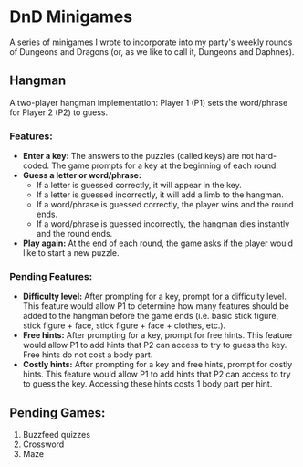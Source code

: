 # DnD Minigames
A series of minigames I wrote to incorporate into my party's weekly rounds of Dungeons and Dragons (or, as we like to call it, Dungeons and Daphnes).


## Hangman
A two-player hangman implementation: Player 1 (P1) sets the word/phrase for Player 2 (P2) to guess.

### Features:
* **Enter a key:** The answers to the puzzles (called keys) are not hard-coded. The game prompts for a key at the beginning of each round. 
* **Guess a letter or word/phrase:**
  * If a letter is guessed correctly, it will appear in the key.
  * If a letter is guessed incorrectly, it will add a limb to the hangman.
  * If a word/phrase is guessed correctly, the player wins and the round ends.
  * If a word/phrase is guessed incorrectly, the hangman dies instantly and the round ends.
* **Play again:** At the end of each round, the game asks if the player would like to start a new puzzle.

### Pending Features:
* **Difficulty level:** After prompting for a key, prompt for a difficulty level. This feature would allow P1 to determine how many features should be added to the hangman before the game ends (i.e. basic stick figure, stick figure + face, stick figure + face + clothes, etc.).
* **Free hints:** After prompting for a key, prompt for free hints. This feature would allow P1 to add hints that P2 can access to try to guess the key. Free hints do not cost a body part.
* **Costly hints:** After prompting for a key and free hints, prompt for costly hints. This feature would allow P1 to add hints that P2 can access to try to guess the key. Accessing these hints costs 1 body part per hint.


## Pending Games:
1. Buzzfeed quizzes
2. Crossword
3. Maze
